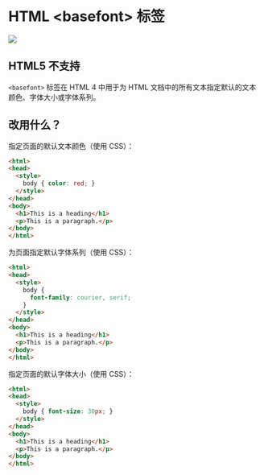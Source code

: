 HTML \<basefont> 标签
===


[![](https://shields.io/badge/HTML5-已弃用/过时-yellow?logo=HTML5)](https://caniuse.com/?search=<basefont>)

## HTML5 不支持

`<basefont>` 标签在 HTML 4 中用于为 HTML 文档中的所有文本指定默认的文本颜色、字体大小或字体系列。

## 改用什么？

指定页面的默认文本颜色（使用 CSS）：

```html idoc:preview:iframe
<html>
<head>
  <style>
    body { color: red; }
  </style>
</head>
<body>
  <h1>This is a heading</h1>
  <p>This is a paragraph.</p>
</body>
</html>
```


为页面指定默认字体系列（使用 CSS）：

```html idoc:preview:iframe
<html>
<head>
  <style>
    body {
      font-family: courier, serif;
    }
  </style>
</head>
<body>
  <h1>This is a heading</h1>
  <p>This is a paragraph.</p>
</body>
</html>
```

指定页面的默认字体大小（使用 CSS）：

```html idoc:preview:iframe
<html>
<head>
  <style>
    body { font-size: 30px; }
  </style>
</head>
<body>
  <h1>This is a heading</h1>
  <p>This is a paragraph.</p>
</body>
</html>
```
